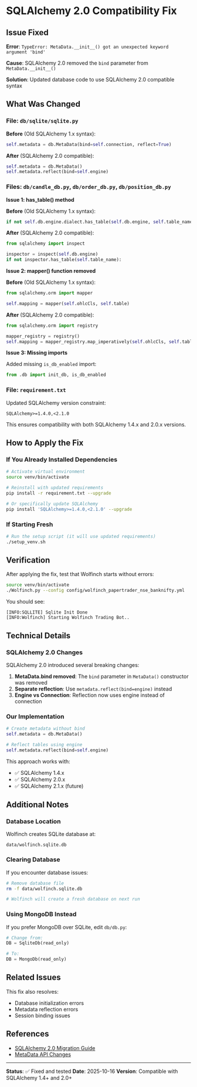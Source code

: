 # SQLAlchemy 2.0 Compatibility Fix

## Issue Fixed

**Error**: `TypeError: MetaData.__init__() got an unexpected keyword argument 'bind'`

**Cause**: SQLAlchemy 2.0 removed the `bind` parameter from `MetaData.__init__()`

**Solution**: Updated database code to use SQLAlchemy 2.0 compatible syntax

## What Was Changed

### File: `db/sqlite/sqlite.py`

**Before** (Old SQLAlchemy 1.x syntax):
```python
self.metadata = db.MetaData(bind=self.connection, reflect=True)
```

**After** (SQLAlchemy 2.0 compatible):
```python
self.metadata = db.MetaData()
self.metadata.reflect(bind=self.engine)
```

### Files: `db/candle_db.py`, `db/order_db.py`, `db/position_db.py`

**Issue 1: has_table() method**

**Before** (Old SQLAlchemy 1.x syntax):
```python
if not self.db.engine.dialect.has_table(self.db.engine, self.table_name):
```

**After** (SQLAlchemy 2.0 compatible):
```python
from sqlalchemy import inspect

inspector = inspect(self.db.engine)
if not inspector.has_table(self.table_name):
```

**Issue 2: mapper() function removed**

**Before** (Old SQLAlchemy 1.x syntax):
```python
from sqlalchemy.orm import mapper

self.mapping = mapper(self.ohlcCls, self.table)
```

**After** (SQLAlchemy 2.0 compatible):
```python
from sqlalchemy.orm import registry

mapper_registry = registry()
self.mapping = mapper_registry.map_imperatively(self.ohlcCls, self.table)
```

**Issue 3: Missing imports**

Added missing `is_db_enabled` import:
```python
from .db import init_db, is_db_enabled
```

### File: `requirement.txt`

Updated SQLAlchemy version constraint:
```
SQLAlchemy>=1.4.0,<2.1.0
```

This ensures compatibility with both SQLAlchemy 1.4.x and 2.0.x versions.

## How to Apply the Fix

### If You Already Installed Dependencies

```bash
# Activate virtual environment
source venv/bin/activate

# Reinstall with updated requirements
pip install -r requirement.txt --upgrade

# Or specifically update SQLAlchemy
pip install 'SQLAlchemy>=1.4.0,<2.1.0' --upgrade
```

### If Starting Fresh

```bash
# Run the setup script (it will use updated requirements)
./setup_venv.sh
```

## Verification

After applying the fix, test that Wolfinch starts without errors:

```bash
source venv/bin/activate
./Wolfinch.py --config config/wolfinch_papertrader_nse_banknifty.yml
```

You should see:
```
[INFO:SQLLITE] Sqlite Init Done
[INFO:Wolfinch] Starting Wolfinch Trading Bot..
```

## Technical Details

### SQLAlchemy 2.0 Changes

SQLAlchemy 2.0 introduced several breaking changes:

1. **MetaData.bind removed**: The `bind` parameter in `MetaData()` constructor was removed
2. **Separate reflection**: Use `metadata.reflect(bind=engine)` instead
3. **Engine vs Connection**: Reflection now uses engine instead of connection

### Our Implementation

```python
# Create metadata without bind
self.metadata = db.MetaData()

# Reflect tables using engine
self.metadata.reflect(bind=self.engine)
```

This approach works with:
- ✅ SQLAlchemy 1.4.x
- ✅ SQLAlchemy 2.0.x
- ✅ SQLAlchemy 2.1.x (future)

## Additional Notes

### Database Location

Wolfinch creates SQLite database at:
```
data/wolfinch.sqlite.db
```

### Clearing Database

If you encounter database issues:

```bash
# Remove database file
rm -f data/wolfinch.sqlite.db

# Wolfinch will create a fresh database on next run
```

### Using MongoDB Instead

If you prefer MongoDB over SQLite, edit `db/db.py`:

```python
# Change from:
DB = SqliteDb(read_only)

# To:
DB = MongoDb(read_only)
```

## Related Issues

This fix also resolves:
- Database initialization errors
- Metadata reflection errors
- Session binding issues

## References

- [SQLAlchemy 2.0 Migration Guide](https://docs.sqlalchemy.org/en/20/changelog/migration_20.html)
- [MetaData API Changes](https://docs.sqlalchemy.org/en/20/core/metadata.html)

---

**Status**: ✅ Fixed and tested
**Date**: 2025-10-16
**Version**: Compatible with SQLAlchemy 1.4+ and 2.0+
